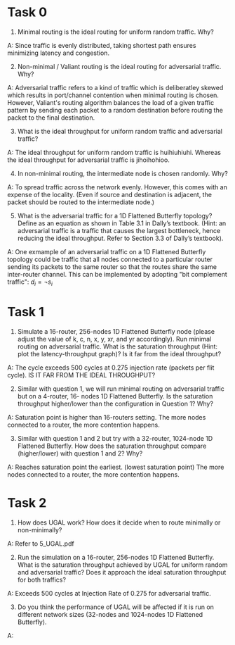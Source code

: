 # Task 0
1. Minimal routing is the ideal routing for uniform random traffic. Why?

A: Since traffic is evenly distributed, taking shortest path ensures minimizing latency and congestion.

2. Non-minimal / Valiant routing is the ideal routing for adversarial traffic. Why?

A: Adversarial traffic refers to a kind of traffic which is deliberatley skewed which results in port/channel contention when minimal routing is chosen. However, Valiant's routing algorithm balances the load of a given traffic pattern by sending each packet to a random destination before routing the packet to the final destination. 

3. What is the ideal throughput for uniform random traffic and adversarial traffic?

A: The ideal throughput for uniform random traffic is huihiuhiuhi. Whereas the ideal throughput for adversarial traffic is jihoihohioo.

4. In non-minimal routing, the intermediate node is chosen randomly. Why?

A: To spread traffic across the network evenly. However, this comes with an expense of the locality. (Even if source and destination is adjacent, the packet should be routed to the intermediate node.)

5. What is the adversarial traffic for a 1D Flattened Butterfly topology? Define as an equation as 
shown in Table 3.1 in Dally’s textbook. (Hint: an adversarial traffic is a traffic that causes the 
largest bottleneck, hence reducing the ideal throughput. Refer to Section 3.3 of Dally’s textbook).

A: One exmample of an adversarial traffic on a 1D Flattened Butterfly topology could be traffic that all nodes connected to a particular router sending its packets to the same router so that the routes share the same inter-router channel. This can be implemented by adopting "bit complement traffic": $d_i = \neg s_{i}$

# Task 1

1. Simulate a 16-router, 256-nodes 1D Flattened Butterfly node (please adjust the value of k, c, n, 
x, y, xr, and yr accordingly). Run minimal routing on adversarial traffic. What is the saturation 
throughput (Hint: plot the latency-throughput graph)? Is it far from the ideal throughput?

A: The cycle exceeds 500 cycles at 0.275 injection rate (packets per flit cycle). IS IT FAR FROM THE IDEAL THROUGHPUT?

2. Similar with question 1, we will run minimal routing on adversarial traffic but on a 4-router, 16-
nodes 1D Flattened Butterfly. Is the saturation throughput higher/lower than the configuration 
in Question 1? Why?

A: Saturation point is higher than 16-routers setting. The more nodes connected to a router, the more contention happens.

3. Similar with question 1 and 2 but try with a 32-router, 1024-node 1D Flattened Butterfly. How 
does the saturation throughput compare (higher/lower) with question 1 and 2? Why? 

A: Reaches saturation point the earliest. (lowest saturation point) The more nodes connected to a router, the more contention happens.

# Task 2
1. How does UGAL work? How does it decide when to route minimally or non-minimally?

A: Refer to 5_UGAL.pdf

2. Run the simulation on a 16-router, 256-nodes 1D Flattened Butterfly. What is the saturation throughput achieved by UGAL for uniform random and adversarial traffic? Does it approach the ideal saturation throughput for both traffics?

A: Exceeds 500 cycles at Injection Rate of 0.275 for adversarial traffic.

3. Do you think the performance of UGAL will be affected if it is run on different network sizes (32-nodes and 1024-nodes 1D Flattened Butterfly).

A: 